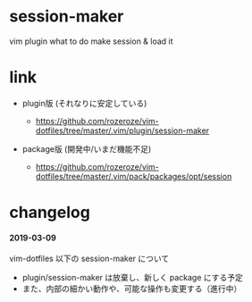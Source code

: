 # session-maker
vim plugin what to do make session & load it

# link

- plugin版 (それなりに安定している)
  - https://github.com/rozeroze/vim-dotfiles/tree/master/.vim/plugin/session-maker

- package版 (開発中/いまだ機能不足)
  - https://github.com/rozeroze/vim-dotfiles/tree/master/.vim/pack/packages/opt/session

# changelog

#### 2019-03-09

vim-dotfiles 以下の session-maker について
- plugin/session-maker は放棄し、新しく package にする予定
- また、内部の細かい動作や、可能な操作も変更する（進行中）
